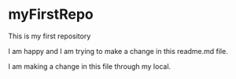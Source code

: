 # myFirstRepo
This is my first repository

I am happy and I am trying to make a change in this readme.md file.

I am making a change in this file through my local.